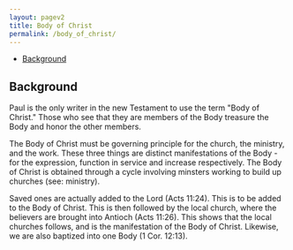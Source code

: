 ```yaml
---
layout: pagev2
title: Body of Christ
permalink: /body_of_christ/
---
```

- [Background](#background)

## Background

Paul is the only writer in the new Testament to use the term "Body of Christ." Those who see that they are members of the Body treasure the Body and honor the other members.

The Body of Christ must be governing principle for the church, the ministry, and the work. These three things are distinct manifestations of the Body - for the expression, function in service and increase respectively. The Body of Christ is obtained through a cycle involving minsters working to build up churches (see: ministry).

Saved ones are actually added to the Lord (Acts 11:24). This is to be added to the Body of Christ. This is then followed by the local church, where the believers are brought into Antioch (Acts 11:26). This shows that the local churches follows, and is the manifestation of the Body of Christ. Likewise, we are also baptized into one Body (1 Cor. 12:13).